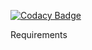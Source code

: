 
[![Codacy Badge](https://api.codacy.com/project/badge/Grade/8e809ab50fcb4ac89a3d65c39c9fe6f4)](https://app.codacy.com/gh/99006275Shubham/Shubham-Stepin-Cproject?utm_source=github.com&utm_medium=referral&utm_content=99006275Shubham/Shubham-Stepin-Cproject&utm_campaign=Badge_Grade_Settings)

Requirements
